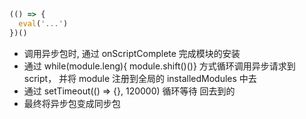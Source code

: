 ```js
(() => {
  eval('...')
})()
```

- 调用异步包时, 通过 onScriptComplete 完成模块的安装
- 通过 while(module.leng){ module.shift()()} 方式循环调用异步请求到script， 并将 module 注册到全局的 installedModules 中去
- 通过 setTimeout(() => {}, 120000) 循环等待 回去到的
- 最终将异步包变成同步包
